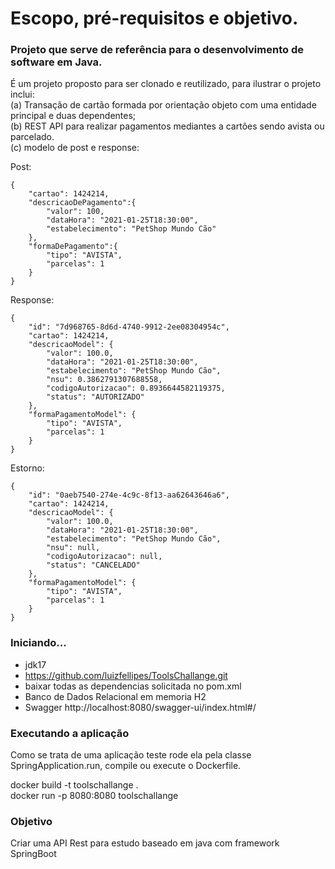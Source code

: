 <h1>Escopo, pré-requisitos e objetivo.</h1>

<h3><p>Projeto que serve de referência para o desenvolvimento de software em Java.</p></h3>

É um projeto proposto para ser clonado e reutilizado, para ilustrar o projeto inclui:<br>
(a) Transação de cartão formada por orientação objeto com uma entidade principal e duas dependentes;<br>
(b) REST API para realizar pagamentos mediantes a cartões sendo avista ou parcelado.<br>
(c) modelo de post e response:

Post:

~~~
{
    "cartao": 1424214,
    "descricaoDePagamento":{
        "valor": 100,
        "dataHora": "2021-01-25T18:30:00",
        "estabelecimento": "PetShop Mundo Cão"
    },
    "formaDePagamento":{
        "tipo": "AVISTA",
        "parcelas": 1
    }
}
~~~ 

Response:

~~~
{
	"id": "7d968765-8d6d-4740-9912-2ee08304954c",
	"cartao": 1424214,
	"descricaoModel": {
		"valor": 100.0,
		"dataHora": "2021-01-25T18:30:00",
		"estabelecimento": "PetShop Mundo Cão",
		"nsu": 0.3862791307688558,
		"codigoAutorizacao": 0.8936644582119375,
		"status": "AUTORIZADO"
	},
	"formaPagamentoModel": {
		"tipo": "AVISTA",
		"parcelas": 1
	}
}
~~~

Estorno:

~~~
{
	"id": "0aeb7540-274e-4c9c-8f13-aa62643646a6",
	"cartao": 1424214,
	"descricaoModel": {
		"valor": 100.0,
		"dataHora": "2021-01-25T18:30:00",
		"estabelecimento": "PetShop Mundo Cão",
		"nsu": null,
		"codigoAutorizacao": null,
		"status": "CANCELADO"
	},
	"formaPagamentoModel": {
		"tipo": "AVISTA",
		"parcelas": 1
	}
}
~~~

<h3>Iniciando...</h3>

- jdk17
- https://github.com/luizfellipes/ToolsChallange.git<br>
- baixar todas as dependencias solicitada no pom.xml<br>
- Banco de Dados Relacional em memoria H2<br>
- Swagger http://localhost:8080/swagger-ui/index.html#/

<h3>Executando a aplicação</h3>

Como se trata de uma aplicação teste rode ela pela classe SpringApplication.run, compile ou execute o Dockerfile.<br>

docker build -t toolschallange .<br>
docker run -p 8080:8080 toolschallange

<h3>Objetivo</h3>
Criar uma API Rest para estudo baseado em java com framework SpringBoot

